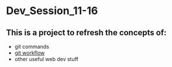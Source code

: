 # Dev_Session_11-16

## This is a project to refresh the concepts of:

  - git commands
  - [git workflow](https://www.atlassian.com/git/tutorials/comparing-workflows/gitflow-workflow)
  - other useful web dev stuff

